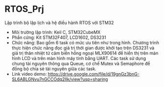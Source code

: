 # RTOS_Prj
Lập trình bộ lập lịch và hệ điều hành RTOS với STM32
  - Môi trường lập trình: Keil C, STM32CubeMX
  - Phần cứng: Kit STM32F407, LCD1602, DS3231
  - Chức năng: Bao gồm 6 task có mức ưu tiên như trong hình. Chương trình thực hiện chức năng đọc giá trị thời gian được khởi tạo trên DS3231 và giá trị thân nhiệt từ cảm biến hồng ngoại MLX90614 để hiển thị trên màn hình LCD và trên màn hình máy tính bằng UART. Các task sử dụng chung tài nguyên thông qua Queue, cơ chế Mutex và Semaphore để đồng bộ chia sẻ tài nguyên giữa các task.
  - Link video demo: https://drive.google.com/file/d/19gnGz3bnG-SL6ABLGNvu7nGCCOdq2IIk/view?usp=sharing
